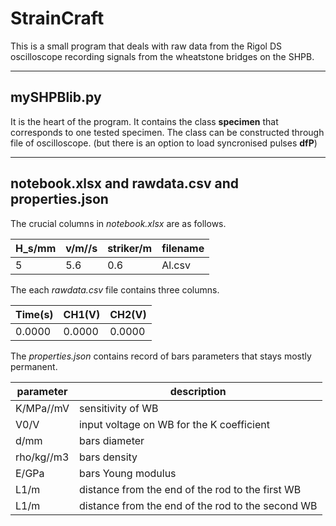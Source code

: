 # StrainCraft
This is a small program that deals with raw data from the Rigol DS oscilloscope recording signals from the wheatstone bridges on the SHPB.

---

## mySHPBlib.py
It is the heart of the program. It contains the class **specimen** that corresponds to one tested specimen.
The class can be constructed through file of oscilloscope.
(but there is an option to load syncronised pulses **dfP**)

---

## notebook.xlsx and rawdata.csv and properties.json

The crucial columns in *notebook.xlsx* are as follows.

| H_s/mm | v/m//s | striker/m | filename |
| ---    | ---    | ---       | ---      |
| 5      | 5.6    | 0.6       | Al.csv   |

The each *rawdata.csv* file contains three columns.

| Time(s) | CH1(V) | CH2(V) |
| ---     | ---    | ---    |
| 0.0000  | 0.0000 | 0.0000 |

The *properties.json* contains record of bars parameters that stays mostly permanent.

| parameter | description                                       |
|---        |---                                                |
|K/MPa//mV  | sensitivity of WB                                 |
|V0/V       | input voltage on WB for the K coefficient         |
|d/mm       | bars diameter                                     |
|rho/kg//m3 | bars density                                      |
|E/GPa      | bars Young modulus                                |
|L1/m       | distance from the end of the rod to the first WB  |
|L1/m       | distance from the end of the rod to the second WB |


